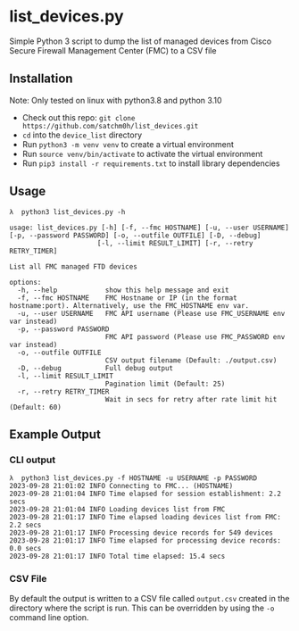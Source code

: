 # list_devices.py

Simple Python 3 script to dump the list of managed devices from Cisco Secure Firewall Management Center (FMC) to a CSV file

## Installation

Note: Only tested on linux with python3.8 and python 3.10

- Check out this repo: `git clone https://github.com/satchm0h/list_devices.git`
- `cd` into the `device_list` directory
- Run `python3 -m venv venv` to create a virtual environment
- Run `source venv/bin/activate` to activate the virtual environment
- Run `pip3 install -r requirements.txt` to install library dependencies

## Usage

    λ  python3 list_devices.py -h

    usage: list_devices.py [-h] [-f, --fmc HOSTNAME] [-u, --user USERNAME] [-p, --password PASSWORD] [-o, --outfile OUTFILE] [-D, --debug]
                          [-l, --limit RESULT_LIMIT] [-r, --retry RETRY_TIMER]

    List all FMC managed FTD devices

    options:
      -h, --help            show this help message and exit
      -f, --fmc HOSTNAME    FMC Hostname or IP (in the format hostname:port). Alternatively, use the FMC_HOSTNAME env var.
      -u, --user USERNAME   FMC API username (Please use FMC_USERNAME env var instead)
      -p, --password PASSWORD
                            FMC API password (Please use FMC_PASSWORD env var instead)
      -o, --outfile OUTFILE
                            CSV output filename (Default: ./output.csv)
      -D, --debug           Full debug output
      -l, --limit RESULT_LIMIT
                            Pagination limit (Default: 25)
      -r, --retry RETRY_TIMER
                            Wait in secs for retry after rate limit hit (Default: 60)

## Example Output

### CLI output

    λ  python3 list_devices.py -f HOSTNAME -u USERNAME -p PASSWORD
    2023-09-28 21:01:02 INFO Connecting to FMC... (HOSTNAME)
    2023-09-28 21:01:04 INFO Time elapsed for session establishment: 2.2 secs
    2023-09-28 21:01:04 INFO Loading devices list from FMC
    2023-09-28 21:01:17 INFO Time elapsed loading devices list from FMC: 2.2 secs
    2023-09-28 21:01:17 INFO Processing device records for 549 devices
    2023-09-28 21:01:17 INFO Time elapsed for processing device records: 0.0 secs
    2023-09-28 21:01:17 INFO Total time elapsed: 15.4 secs

### CSV File

By default the output is written to a CSV file called `output.csv` created in the directory where the script is run. This can be overridden by using the `-o` command line option. 